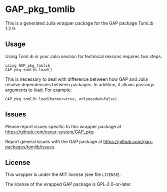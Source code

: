 # GAP_pkg_tomlib

This is a generated Julia wrapper package for the GAP package TomLib 1.2.9.

## Usage

Using TomLib in your Julia session for technical reasons requires two steps:

    using GAP_pkg_tomlib
    GAP_pkg_tomlib.load()

This is necessary to deal with difference between how GAP and Julia
resolve dependencies between packages. In addition, it allows passings
arguments to load. For example:

    GAP_pkg_tomlib.load(banner=true, onlyneeded=false)

## Issues

Please report issues specific to this wrapper package at <https://github.com/oscar-system/GAP_pkg>.

Report general issues with the GAP package at <https://github.com/gap-packages/tomlib/issues>.

## License

This wrapper is under the MIT license (see file `LICENSE`).

The license of the wrapped GAP package is GPL-2.0-or-later.

